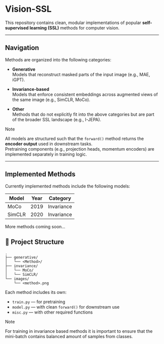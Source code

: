 # Vision-SSL
This repository contains clean, modular implementations of popular **self-supervised learning (SSL)** methods for computer vision.

---

## Navigation
Methods are organized into the following categories:

- **Generative**  
  Models that reconstruct masked parts of the input image (e.g., MAE, iGPT).

- **Invariance-based**  
  Models that enforce consistent embeddings across augmented views of the same image (e.g., SimCLR, MoCo).

- **Other**  
  Methods that do not explicitly fit into the above categories but are part of the broader SSL landscape (e.g., I-JEPA).


> [!Note]  
> All models are structured such that the `forward()` method returns the **encoder output** used in downstream tasks.  
> Pretraining components (e.g., projection heads, momentum encoders) are implemented separately in training logic.

---

## Implemented Methods
Currently implemented methods include the following models:

| Model   | Year | Category     |
|---------|------|--------------|
| MoCo    | 2019 | Invariance   |
| SimCLR  | 2020 | Invariance   |

More methods coming soon...

## 📁 Project Structure
```
. 
├── generative/ 
│   └── <Method>/ 
├── invariance/ 
│   └── MoCo/ 
│   └── SimCLR/ 
└── images/ 
    └── <method>.png
```

Each method includes its own:
- `train.py` — for pretraining  
- `model.py` — with clean `forward()` for downstream use  
- `misc.py` — with other required functions



> [!NOTE]
> For training in invariance based methods it is important to ensure that the mini-batch contains balanced amount of samples from classes.